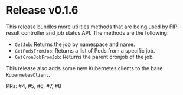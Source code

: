 # Release v0.1.6

This release bundles more utilities methods that are being used by FIP result controller and job status API.
The methods are the following:

* `GetJob`: Returns the job by namespace and name.
* `GetPodsFromJob`: Returns a list of Pods from a specific job.
* `GetCronJobFromJob`: Returns the parent cronjob of the job.

This release also adds some new Kubernetes clients to the base `KubernetesClient`.

PRs: #4, #5, #6, #7, #8
